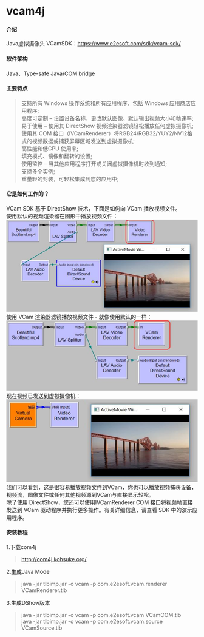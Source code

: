# vcam4j

#### 介绍
Java虚拟摄像头 
VCamSDK：https://www.e2esoft.com/sdk/vcam-sdk/

#### 软件架构
Java、Type-safe Java/COM bridge

#### 主要特点

> 支持所有 Windows 操作系统和所有应用程序，包括 Windows 应用商店应用程序;  
> 高度可定制 – 设置设备名称、更改默认图像、默认输出视频大小和帧速率;  
> 易于使用 – 使用其 DirectShow 视频渲染器滤镜轻松播放任何虚拟摄像机;  
> 使用其 COM 接口（IVCamRenderer）将RGB24/RGB32/YUY2/NV12格式的视频数据或捕获屏幕区域发送到虚拟摄像机;  
> 高性能和低CPU 使用率;  
> 填充模式、镜像和翻转的设置;  
> 使用监控 – 当其他应用程序打开或关闭虚拟摄像机时收到通知;  
> 支持多个实例;  
> 重量轻的封装，可轻松集成到您的应用中;  

#### 它是如何工作的？

VCam SDK 基于 DirectShow 技术，下面是如何向 VCam 播放视频文件。  
使用默认的视频渲染器在图形中播放视频文件：  
![VCamSDK](resources/VCamSDK/doc/sdk_graph1.JPG)  
使用 VCam 渲染器滤镜播放视频文件 - 就像使用默认的一样：  
![VCamSDK](resources/VCamSDK/doc/sdk_graph2.JPG)  
现在视频已发送到虚拟摄像机：  
![VCamSDK](resources/VCamSDK/doc/sdk_graph3.JPG)  
我们可以看到，这是很容易播放视频文件到VCam，你也可以播放视频捕获设备，视频流，图像文件或任何其他视频源到VCam与直接显示轻松。  
除了使用 DirectShow，您还可以使用IVCamRenderer COM 接口将视频帧直接发送到 VCam 驱动程序并执行更多操作。有关详细信息，请查看 SDK 中的演示应用程序。  

#### 安装教程

1.下载com4j
> http://com4j.kohsuke.org/

2.生成Java Mode  
> java -jar tlbimp.jar -o vcam -p com.e2esoft.vcam.renderer VCamRenderer.tlb 

3.生成DShow版本
> java -jar tlbimp.jar -o vcam -p com.e2esoft.vcam VCamCOM.tlb  
> java -jar tlbimp.jar -o vcam -p com.e2esoft.vcam.source VCamSource.tlb  
 



